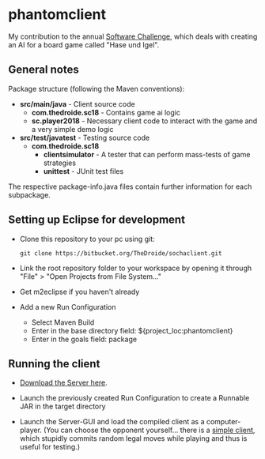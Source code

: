 # phantomclient

My contribution to the annual [Software Challenge](http://www.software-challenge.de), which
deals with creating an AI for a board game called "Hase und Igel".

## General notes

Package structure (following the Maven conventions):

* **src/main/java** - Client source code
    * **com.thedroide.sc18** - Contains game ai logic
    * **sc.player2018** - Necessary client code to interact with the game and a very simple demo logic
* **src/test/javatest** - Testing source code
    * **com.thedroide.sc18**
        * **clientsimulator** - A tester that can perform mass-tests of game strategies
        * **unittest** - JUnit test files

The respective package-info.java files contain further information for each subpackage.

## Setting up Eclipse for development

* Clone this repository to your pc using git:

      git clone https://bitbucket.org/TheDroide/sochaclient.git

* Link the root repository folder to your workspace by opening
  it through "File" > "Open Projects from File System..."
  
* Get m2eclipse if you haven't already

* Add a new Run Configuration
    * Select Maven Build
    * Enter in the base directory field: ${project_loc:phantomclient}
    * Enter in the goals field: package

## Running the client

* [Download the Server here](http://www.software-challenge.de/downloads/).
  
* Launch the previously created Run Configuration to create a Runnable JAR in the target directory
  
* Launch the Server-GUI and load the compiled client as a computer-player.
  (You can choose the opponent yourself... there is a [simple client](http://www.software-challenge.de/downloads/),
  which stupidly commits random legal moves while playing and thus is useful
  for testing.)
